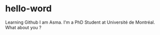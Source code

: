 # hello-word
Learning Github
I am Asma. I'm a PhD Student at Université de Montréal. What about you ?
